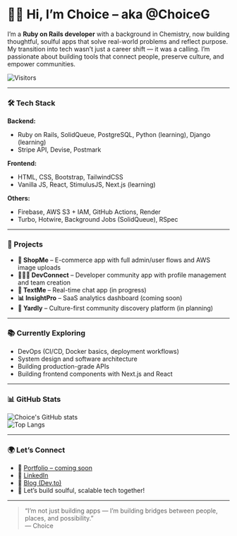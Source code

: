 # 👋🏽 Hi, I’m Choice – aka @ChoiceG

I’m a **Ruby on Rails developer** with a background in Chemistry, now building thoughtful, soulful apps that solve real-world problems and reflect purpose. My transition into tech wasn’t just a career shift — it was a calling. I’m passionate about building tools that connect people, preserve culture, and empower communities.

![Visitors](https://komarev.com/ghpvc/?username=ChoiceG&style=flat-square&color=green)

---

### 🛠️ Tech Stack

**Backend:**  
- Ruby on Rails, SolidQueue, PostgreSQL, Python (learning), Django (learning)  
- Stripe API, Devise, Postmark

**Frontend:**  
- HTML, CSS, Bootstrap, TailwindCSS  
- Vanilla JS, React, StimulusJS, Next.js (learning)

**Others:**  
- Firebase, AWS S3 + IAM, GitHub Actions, Render  
- Turbo, Hotwire, Background Jobs (SolidQueue), RSpec

---

### 🚀 Projects

- **🛒 ShopMe** – E-commerce app with full admin/user flows and AWS image uploads  
- **🧑🏽‍💼 DevConnect** – Developer community app with profile management and team creation  
- **💬 TextMe** – Real-time chat app (in progress)  
- **📊 InsightPro** – SaaS analytics dashboard (coming soon)  
- **🧭 Yardly** – Culture-first community discovery platform (in planning)

---

### 📚 Currently Exploring
- DevOps (CI/CD, Docker basics, deployment workflows)  
- System design and software architecture  
- Building production-grade APIs  
- Building frontend components with Next.js and React

---

### 📊 GitHub Stats

![Choice's GitHub stats](https://github-readme-stats.vercel.app/api?username=ChoiceG&show_icons=true&theme=radical)  
![Top Langs](https://github-readme-stats.vercel.app/api/top-langs/?username=ChoiceG&layout=compact&theme=radical)

---

### 🌍 Let’s Connect
- 🔗 [Portfolio – coming soon](#)
- 💼 [LinkedIn](https://linkedin.com/in/ChoiceG)
- 📝 [Blog (Dev.to)](https://dev.to/ChoiceG)
- 📨 Let’s build soulful, scalable tech together!

---

> “I’m not just building apps — I’m building bridges between people, places, and possibility.”  
— Choice
